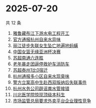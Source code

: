 # 2025-07-20

共 12 条

<!-- BEGIN ZHIHUSEARCH -->
<!-- 最后更新时间 Sun Jul 20 2025 01:16:47 GMT+0800 (China Standard Time) -->

1. [雅鲁藏布江下游水电工程开工](https://www.zhihu.com/search?q=%E9%9B%85%E9%B2%81%E8%97%8F%E5%B8%83%E6%B1%9F%E4%B8%8B%E6%B8%B8%E6%B0%B4%E7%94%B5%E5%B7%A5%E7%A8%8B%E5%BC%80%E5%B7%A5)
1. [官方通报杭州自来水异味](https://www.zhihu.com/search?q=%E5%AE%98%E6%96%B9%E9%80%9A%E6%8A%A5%E6%9D%AD%E5%B7%9E%E8%87%AA%E6%9D%A5%E6%B0%B4%E5%BC%82%E5%91%B3)
1. [丽江徒步失联女生坠亡地遍地蚂蟥](https://www.zhihu.com/search?q=%E4%B8%BD%E6%B1%9F%E5%BE%92%E6%AD%A5%E5%A4%B1%E8%81%94%E5%A5%B3%E7%94%9F%E5%9D%A0%E4%BA%A1%E5%9C%B0%E9%81%8D%E5%9C%B0%E8%9A%82%E8%9F%A5)
1. [中国女篮无缘亚洲杯决赛](https://www.zhihu.com/search?q=%E4%B8%AD%E5%9B%BD%E5%A5%B3%E7%AF%AE%E6%97%A0%E7%BC%98%E4%BA%9A%E6%B4%B2%E6%9D%AF%E5%86%B3%E8%B5%9B)
1. [苏超南通六连胜](https://www.zhihu.com/search?q=%E8%8B%8F%E8%B6%85%E5%8D%97%E9%80%9A%E5%85%AD%E8%BF%9E%E8%83%9C)
1. [老年暴走团逼停救护车消防车](https://www.zhihu.com/search?q=%E8%80%81%E5%B9%B4%E6%9A%B4%E8%B5%B0%E5%9B%A2%E9%80%BC%E5%81%9C%E6%95%91%E6%8A%A4%E8%BD%A6%E6%B6%88%E9%98%B2%E8%BD%A6)
1. [苏超泰州1比0宿迁](https://www.zhihu.com/search?q=%E8%8B%8F%E8%B6%85%E6%B3%B0%E5%B7%9E1%E6%AF%940%E5%AE%BF%E8%BF%81)
1. [杭州通报多小区自来水现臭味](https://www.zhihu.com/search?q=%E6%9D%AD%E5%B7%9E%E9%80%9A%E6%8A%A5%E5%A4%9A%E5%B0%8F%E5%8C%BA%E8%87%AA%E6%9D%A5%E6%B0%B4%E7%8E%B0%E8%87%AD%E5%91%B3)
1. [警方立案高中生赴西双版纳后失联事件](https://www.zhihu.com/search?q=%E8%AD%A6%E6%96%B9%E7%AB%8B%E6%A1%88%E9%AB%98%E4%B8%AD%E7%94%9F%E8%B5%B4%E8%A5%BF%E5%8F%8C%E7%89%88%E7%BA%B3%E5%90%8E%E5%A4%B1%E8%81%94%E4%BA%8B%E4%BB%B6)
1. [杭州水务公司辟谣粪水管接错](https://www.zhihu.com/search?q=%E6%9D%AD%E5%B7%9E%E6%B0%B4%E5%8A%A1%E5%85%AC%E5%8F%B8%E8%BE%9F%E8%B0%A3%E7%B2%AA%E6%B0%B4%E7%AE%A1%E6%8E%A5%E9%94%99)
1. [川北医学院惊现顶级本科生](https://www.zhihu.com/search?q=%E5%B7%9D%E5%8C%97%E5%8C%BB%E5%AD%A6%E9%99%A2%E6%83%8A%E7%8E%B0%E9%A1%B6%E7%BA%A7%E6%9C%AC%E7%A7%91%E7%94%9F)
1. [市场监管总局要求外卖平台企业理性竞争](https://www.zhihu.com/search?q=%E5%B8%82%E5%9C%BA%E7%9B%91%E7%AE%A1%E6%80%BB%E5%B1%80%E8%A6%81%E6%B1%82%E5%A4%96%E5%8D%96%E5%B9%B3%E5%8F%B0%E4%BC%81%E4%B8%9A%E7%90%86%E6%80%A7%E7%AB%9E%E4%BA%89)

<!-- END ZHIHUSEARCH -->
